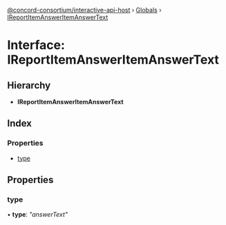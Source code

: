 [@concord-consortium/interactive-api-host](../README.md) › [Globals](../globals.md) › [IReportItemAnswerItemAnswerText](ireportitemansweritemanswertext.md)

# Interface: IReportItemAnswerItemAnswerText

## Hierarchy

* **IReportItemAnswerItemAnswerText**

## Index

### Properties

* [type](ireportitemansweritemanswertext.md#type)

## Properties

###  type

• **type**: *"answerText"*

